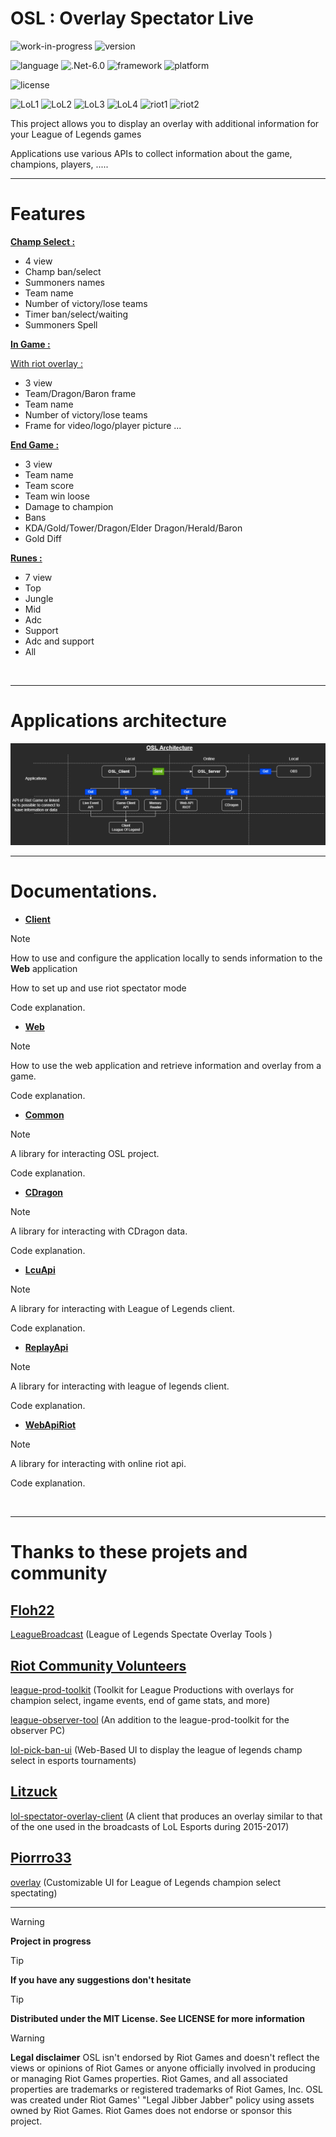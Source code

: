 # **OSL : Overlay Spectator Live**
![work-in-progress](https://img.shields.io/badge/respos%20status-WIP-yellow)
![version](https://img.shields.io/badge/version-v1.1.0-blue)

![language](https://img.shields.io/badge/language-c%23-brightgreen)
![.Net-6.0](https://img.shields.io/badge/.NET-6.0-brightgreen)
![framework](https://img.shields.io/badge/framework-blazor-brightgreen)
![platform](https://img.shields.io/badge/platform-windows-brightgreen)

![license](https://img.shields.io/badge/license-MIT-darkgreen)

![LoL1](https://img.shields.io/badge/Game%20Client%20API-League%20of%20Legends-blue)
![LoL2](https://img.shields.io/badge/Game%20Client%20Replay%20API-League%20of%20Legends-blue)
![LoL3](https://img.shields.io/badge/Live%20Events%20API-League%20of%20Legends-blue)
![LoL4](https://img.shields.io/badge/Memory%20Reader-League%20of%20Legends-blue)
![riot1](https://img.shields.io/badge/Web%20API%20Riot-RIOT-blue)
![riot2](https://img.shields.io/badge/CDragon%20API-CDragon-blue)


This project allows you to display an overlay with additional information for your League of Legends games

Applications use various APIs to collect information about the game, champions, players, .....

---

# **Features**

**[Champ Select :](https://sky-csc.github.io/OSL/web/index.html#information-display-with-overlay-in-champ-select)**
- 4 view
- Champ ban/select
- Summoners names
- Team name
- Number of victory/lose teams
- Timer ban/select/waiting
- Summoners Spell

**[In Game :](https://sky-csc.github.io/OSL/web/index.html#information-display-with-overlay-in-game)**

[With riot overlay :](https://sky-csc.github.io/OSL/web/index.html#with-riot-overlay-)
- 3 view
- Team/Dragon/Baron frame
- Team name
- Number of victory/lose teams
- Frame for video/logo/player picture ...

**[End Game :](https://sky-csc.github.io/OSL/web/index.html#information-display-with-overlay-in-end-game)**
- 3 view
- Team name
- Team score
- Team win loose
- Damage to champion
- Bans
- KDA/Gold/Tower/Dragon/Elder Dragon/Herald/Baron
- Gold Diff

**[Runes :](https://sky-csc.github.io/OSL/web/index.html#information-display-with-overlay-runes)**
- 7 view
- Top
- Jungle
- Mid
- Adc
- Support
- Adc and support
- All

<br>

---

# Applications architecture 
![](picture/OSL-architecture2.drawio.png)

---

# Documentations.
- [**Client**](client/index.md)
> [!NOTE] 
> How to use and configure the application locally to sends information to the **Web** application
>
> How to set up and use riot spectator mode
>
> Code explanation.

- [**Web**](web/index.md)
> [!NOTE]
> How to use the web application and retrieve information and overlay from a game.
>
> Code explanation.

- [**Common**](common/index.md)
> [!NOTE]
> A library for interacting OSL project.
>
> Code explanation.

- [**CDragon**](cdragon/index.md)
> [!NOTE]
> A library for interacting with CDragon data.
>
> Code explanation.

- [**LcuApi**](lcuapi/index.md)
> [!NOTE]
> A library for interacting with League of Legends client.
>
> Code explanation.

- [**ReplayApi**](replayapi/index.md)
> [!NOTE]
> A library for interacting with league of legends client.
>
> Code explanation.

- [**WebApiRiot**](webapiriot/index.md)
> [!NOTE]
> A library for interacting with online riot api.
>
> Code explanation.

<br>

---

# Thanks to these projets and community
## [Floh22](https://github.com/floh22)

[LeagueBroadcast](https://github.com/floh22/LeagueBroadcast) (League of Legends Spectate Overlay Tools )

## [Riot Community Volunteers ](https://github.com/RCVolus)

[league-prod-toolkit](https://github.com/RCVolus/league-prod-toolkit) (Toolkit for League Productions with overlays for champion select, ingame events, end of game stats, and more)

[league-observer-tool](https://github.com/RCVolus/league-observer-tool) (An addition to the league-prod-toolkit for the observer PC)

[lol-pick-ban-ui](https://github.com/RCVolus/lol-pick-ban-ui) (Web-Based UI to display the league of legends champ select in esports tournaments)

## [Litzuck](https://github.com/Litzuck)

[lol-spectator-overlay-client](https://github.com/Litzuck/lol-spectator-overlay-client) (A client that produces an overlay similar to that of the one used in the broadcasts of LoL Esports during 2015-2017)

## [Piorrro33](https://github.com/piorrro33)

[overlay](https://github.com/piorrro33/overlay/tree/v1.5.1) (Customizable UI for League of Legends champion select spectating)

---

> [!WARNING] 
> **Project in progress** 

> [!TIP]
> **If you have any suggestions don't hesitate**

> [!TIP]
> **Distributed under the MIT License. See LICENSE for more information**

> [!WARNING]
> **Legal disclaimer**
> OSL isn't endorsed by Riot Games and doesn't reflect the views or opinions of Riot Games or anyone officially involved in producing or managing Riot Games properties. Riot Games, and all associated properties are trademarks or registered trademarks of Riot Games, Inc.
> OSL was created under Riot Games' "Legal Jibber Jabber" policy using assets owned by Riot Games.  Riot Games does not endorse or sponsor this project.